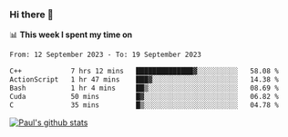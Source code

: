 ### Hi there 👋

📊 **This week I spent my time on**
<!--START_SECTION:waka-->

```txt
From: 12 September 2023 - To: 19 September 2023

C++            7 hrs 12 mins   ██████████████▓░░░░░░░░░░   58.08 %
ActionScript   1 hr 47 mins    ███▓░░░░░░░░░░░░░░░░░░░░░   14.38 %
Bash           1 hr 4 mins     ██▒░░░░░░░░░░░░░░░░░░░░░░   08.69 %
Cuda           50 mins         █▓░░░░░░░░░░░░░░░░░░░░░░░   06.82 %
C              35 mins         █▒░░░░░░░░░░░░░░░░░░░░░░░   04.78 %
```

<!--END_SECTION:waka-->


[![Paul's github stats](https://github-readme-stats.vercel.app/api?username=mickeyouyou&theme=dracula&show_icons=true)](https://github.com/anuraghazra/github-readme-stats)
